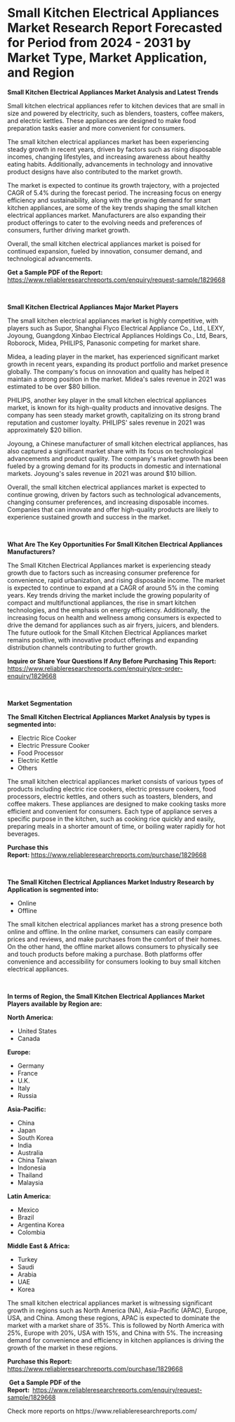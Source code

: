 <p><h1>Small Kitchen Electrical Appliances Market Research Report Forecasted for Period from 2024 -  2031 by Market Type, Market Application, and Region</h1></p><p><strong>Small Kitchen Electrical Appliances Market Analysis and Latest Trends</strong></p>
<p><p>Small kitchen electrical appliances refer to kitchen devices that are small in size and powered by electricity, such as blenders, toasters, coffee makers, and electric kettles. These appliances are designed to make food preparation tasks easier and more convenient for consumers.</p><p>The small kitchen electrical appliances market has been experiencing steady growth in recent years, driven by factors such as rising disposable incomes, changing lifestyles, and increasing awareness about healthy eating habits. Additionally, advancements in technology and innovative product designs have also contributed to the market growth.</p><p>The market is expected to continue its growth trajectory, with a projected CAGR of 5.4% during the forecast period. The increasing focus on energy efficiency and sustainability, along with the growing demand for smart kitchen appliances, are some of the key trends shaping the small kitchen electrical appliances market. Manufacturers are also expanding their product offerings to cater to the evolving needs and preferences of consumers, further driving market growth.</p><p>Overall, the small kitchen electrical appliances market is poised for continued expansion, fueled by innovation, consumer demand, and technological advancements.</p></p>
<p><strong>Get a Sample PDF of the Report:&nbsp;</strong> <a href="https://www.reliableresearchreports.com/enquiry/request-sample/1829668">https://www.reliableresearchreports.com/enquiry/request-sample/1829668</a></p>
<p>&nbsp;</p>
<p><strong>Small Kitchen Electrical Appliances Major Market Players</strong></p>
<p><p>The small kitchen electrical appliances market is highly competitive, with players such as Supor, Shanghai Flyco Electrical Appliance Co., Ltd., LEXY, Joyoung, Guangdong Xinbao Electrical Appliances Holdings Co., Ltd, Bears, Roborock, Midea, PHILIPS, Panasonic competing for market share.</p><p>Midea, a leading player in the market, has experienced significant market growth in recent years, expanding its product portfolio and market presence globally. The company's focus on innovation and quality has helped it maintain a strong position in the market. Midea's sales revenue in 2021 was estimated to be over $80 billion.</p><p>PHILIPS, another key player in the small kitchen electrical appliances market, is known for its high-quality products and innovative designs. The company has seen steady market growth, capitalizing on its strong brand reputation and customer loyalty. PHILIPS' sales revenue in 2021 was approximately $20 billion.</p><p>Joyoung, a Chinese manufacturer of small kitchen electrical appliances, has also captured a significant market share with its focus on technological advancements and product quality. The company's market growth has been fueled by a growing demand for its products in domestic and international markets. Joyoung's sales revenue in 2021 was around $10 billion.</p><p>Overall, the small kitchen electrical appliances market is expected to continue growing, driven by factors such as technological advancements, changing consumer preferences, and increasing disposable incomes. Companies that can innovate and offer high-quality products are likely to experience sustained growth and success in the market.</p></p>
<p>&nbsp;</p>
<p><strong>What Are The Key Opportunities For Small Kitchen Electrical Appliances Manufacturers?</strong></p>
<p><p>The Small Kitchen Electrical Appliances market is experiencing steady growth due to factors such as increasing consumer preference for convenience, rapid urbanization, and rising disposable income. The market is expected to continue to expand at a CAGR of around 5% in the coming years. Key trends driving the market include the growing popularity of compact and multifunctional appliances, the rise in smart kitchen technologies, and the emphasis on energy efficiency. Additionally, the increasing focus on health and wellness among consumers is expected to drive the demand for appliances such as air fryers, juicers, and blenders. The future outlook for the Small Kitchen Electrical Appliances market remains positive, with innovative product offerings and expanding distribution channels contributing to further growth.</p></p>
<p><strong>Inquire or Share Your Questions If Any Before Purchasing This Report:</strong> <a href="https://www.reliableresearchreports.com/enquiry/pre-order-enquiry/1829668">https://www.reliableresearchreports.com/enquiry/pre-order-enquiry/1829668</a></p>
<p>&nbsp;</p>
<p><strong>Market Segmentation</strong></p>
<p><strong>The Small Kitchen Electrical Appliances Market Analysis by types is segmented into:</strong></p>
<p><ul><li>Electric Rice Cooker</li><li>Electric Pressure Cooker</li><li>Food Processor</li><li>Electric Kettle</li><li>Others</li></ul></p>
<p><p>The small kitchen electrical appliances market consists of various types of products including electric rice cookers, electric pressure cookers, food processors, electric kettles, and others such as toasters, blenders, and coffee makers. These appliances are designed to make cooking tasks more efficient and convenient for consumers. Each type of appliance serves a specific purpose in the kitchen, such as cooking rice quickly and easily, preparing meals in a shorter amount of time, or boiling water rapidly for hot beverages.</p></p>
<p><strong>Purchase this Report:&nbsp;</strong><a href="https://www.reliableresearchreports.com/purchase/1829668">https://www.reliableresearchreports.com/purchase/1829668</a></p>
<p>&nbsp;</p>
<p><strong>The Small Kitchen Electrical Appliances Market Industry Research by Application is segmented into:</strong></p>
<p><ul><li>Online</li><li>Offline</li></ul></p>
<p><p>The small kitchen electrical appliances market has a strong presence both online and offline. In the online market, consumers can easily compare prices and reviews, and make purchases from the comfort of their homes. On the other hand, the offline market allows consumers to physically see and touch products before making a purchase. Both platforms offer convenience and accessibility for consumers looking to buy small kitchen electrical appliances.</p></p>
<p>&nbsp;</p>
<p><strong>In terms of Region, the Small Kitchen Electrical Appliances Market Players available by Region are:</strong></p>
<p>
    <p> <strong> North America: </strong>
        <ul>
            <li>United States</li>
            <li>Canada</li>
        </ul>
        </p> 
    <p> <strong> Europe: </strong>
        <ul>
            <li>Germany</li>
            <li>France</li>
            <li>U.K.</li>
            <li>Italy</li>
            <li>Russia</li>
        </ul>
        </p> 
    <p> <strong> Asia-Pacific: </strong>
        <ul>
            <li>China</li>
            <li>Japan</li>
            <li>South Korea</li>
            <li>India</li>
            <li>Australia</li>
            <li>China Taiwan</li>
            <li>Indonesia</li>
            <li>Thailand</li>
            <li>Malaysia</li>
        </ul>
        </p> 
    <p> <strong> Latin America: </strong>
        <ul>
            <li>Mexico</li>
            <li>Brazil</li>
            <li>Argentina Korea</li>
            <li>Colombia</li>
        </ul>
        </p> 
    <p> <strong> Middle East & Africa: </strong>
        <ul>
            <li>Turkey</li>
            <li>Saudi</li>
            <li>Arabia</li>
            <li>UAE</li>
            <li>Korea</li>
        </ul>
    </p>
    </p>
<p><p>The small kitchen electrical appliances market is witnessing significant growth in regions such as North America (NA), Asia-Pacific (APAC), Europe, USA, and China. Among these regions, APAC is expected to dominate the market with a market share of 35%. This is followed by North America with 25%, Europe with 20%, USA with 15%, and China with 5%. The increasing demand for convenience and efficiency in kitchen appliances is driving the growth of the market in these regions.</p></p>
<p><strong>Purchase this Report: </strong><a href="https://www.reliableresearchreports.com/purchase/1829668">https://www.reliableresearchreports.com/purchase/1829668</a></p>
<p>&nbsp;<strong>Get a Sample PDF of the Report:&nbsp;&nbsp;</strong><a href="https://www.reliableresearchreports.com/enquiry/request-sample/1829668">https://www.reliableresearchreports.com/enquiry/request-sample/1829668</a></p>
<p><strong></strong></p>
<p>Check more reports on https://www.reliableresearchreports.com/</p>
